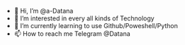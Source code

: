 - 👋 Hi, I’m @a-Datana
- 👀 I’m interested in every all kinds of Technology
- 🌱 I’m currently learning to use Github/Poweshell/Python
- 📫 How to reach me Telegram @Datana

<!---
a-Datana/a-Datana is a ✨ special ✨ repository because its `README.md` (this file) appears on your GitHub profile.
You can click the Preview link to take a look at your changes.
--->
